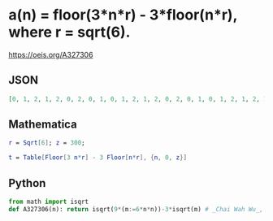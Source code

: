# a\(n\) \= floor\(3\*n\*r\) \- 3\*floor\(n\*r\), where r \= sqrt\(6\)\.
https://oeis.org/A327306
## JSON
```JSON
[0, 1, 2, 1, 2, 0, 2, 0, 1, 0, 1, 2, 1, 2, 0, 2, 0, 1, 0, 1, 2, 1, 2, 1, 2, 0, 2, 0, 1, 0, 1, 2, 1, 2, 0, 2, 0, 1, 0, 1, 2, 1, 2, 0, 2, 0, 2, 0, 1, 0, 1, 2, 1, 2, 0, 2, 0, 1, 0, 1, 2, 1, 2, 0, 2, 0, 1, 0, 1, 0, 1, 2, 1, 2, 0, 2, 0, 1, 0, 1, 2, 1, 2, 0, 2, 0]
```
## Mathematica
```Mathematica
r = Sqrt[6]; z = 300;
```
```Mathematica
t = Table[Floor[3 n*r] - 3 Floor[n*r], {n, 0, z}]
```
## Python
```Python
from math import isqrt
def A327306(n): return isqrt(9*(m:=6*n*n))-3*isqrt(m) # _Chai Wah Wu_, Aug 04 2022
```
